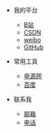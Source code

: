 <!-- _navbar.md 上面的导航栏  -->

* 我的平台

    * [B站](https://space.bilibili.com/8261035)
    * [CSDN](https://blog.csdn.net/qq_32419593?spm=1001.2101.3001.5343)
    * [weibo](https://weibo.com/yourname)
    * [GitHub](https://github.com/shuihuo14004)
      
* 常用工具
    * [电源网](https://www.dianyuan.com/)
    * [百度](https://github.com/shuihuo14004)

* 联系我
    * [邮箱](contacts/email.md)
    * [电话](zh-contacts/phone.md)
